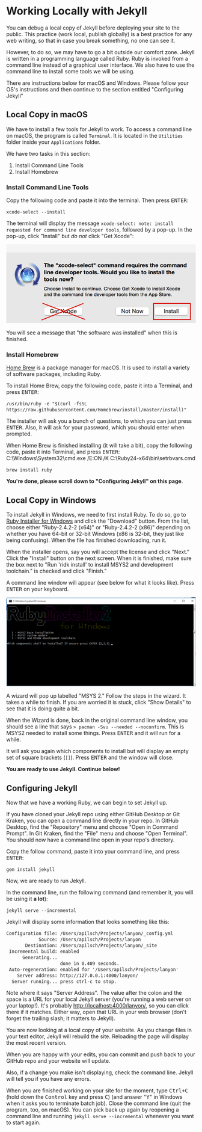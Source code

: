 # Working Locally with Jekyll

You can debug a local copy of Jekyll before deploying your site to the public. This practice (work local, publish globally) is a best practice for any web writing, so that in case you break something, no one can see it.

However, to do so, we may have to go a bit outside our comfort zone. Jekyll is written in a programming language called Ruby. Ruby is invoked from a command line instead of a graphical user interface. We also have to use the command line to install some tools we will be using.

There are instructions below for macOS and Windows. Please follow your OS's instructions and then continue to the section entitled "Configuring Jekyll"

## Local Copy in macOS

We have to install a few tools for Jekyll to work. To access a command line on macOS, the program is called `Terminal`. It is located in the `Utilities` folder inside your `Applications` folder.

We have two tasks in this section:

1. Install Command Line Tools
2. Install Homebrew

### Install Command Line Tools

Copy the following code and paste it into the terminal. Then press <kbd>ENTER</kbd>:

```shell
xcode-select --install
```

The terminal will display the message `xcode-select: note: install requested for command line developer tools`, followed by a pop-up. In the pop-up, click "Install" but _do not_ click "Get Xcode":

![](macos-jekyll-xcode.png)

You will see a message that "the software was installed" when this is finished.

### Install Homebrew

[Home Brew](http://brew.sh) is a package manager for macOS. It is used to install a variety of software packages, including Ruby.

To install Home Brew, copy the following code, paste it into a Terminal, and press <kbd>ENTER</kbd>:

~~~
/usr/bin/ruby -e "$(curl -fsSL https://raw.githubusercontent.com/Homebrew/install/master/install)"
~~~

The installer will ask you a bunch of questions, to which you can just press <kbd>ENTER</kbd>. Also, it will ask for your password, which you should enter when prompted.

When Home Brew is finished installing (it will take a bit), copy the following code, paste it into Terminal, and press <kbd>ENTER</kbd>:
C:\Windows\System32\cmd.exe /E:ON /K C:\Ruby24-x64\bin\setrbvars.cmd
~~~
brew install ruby
~~~

**You're done, please scroll down to "Configuring Jekyll" on this page**.

## Local Copy in Windows

To install Jekyll in Windows, we need to first install Ruby. To do so, go to [Ruby Installer for Windows](https://rubyinstaller.org) and click the "Download" button. From the list, choose either "Ruby-2.4.2-2 (x64)" or "Ruby-2.4.2-2 (x86)" depending on whether you have 64-bit or 32-bit Windows (x86 is 32-bit, they just like being confusing). When the file has finished downloading, run it.

When the installer opens, say you will accept the license and click "Next." Click the "Install" button on the next screen. When it is finished, make sure the box next to "Run 'ridk install' to install MSYS2 and development toolchain." is checked and click "Finish."

A command line window will appear (see below for what it looks like). Press <kbd>ENTER</kbd> on your keyboard.

![](msys2-install.png)

A wizard will pop up labelled "MSYS 2." Follow the steps in the wizard. It takes a while to finish. If you are worried it is stuck, click "Show Details" to see that it is doing quite a bit.

When the Wizard is done, back in the original command line window, you should see a line that says `> pacman -Svu --needed --noconfirm`. This is MSYS2 needed to install some things. Press <kbd>ENTER</kbd> and it will run for a while.

It will ask you again which components to install but will display an empty set of square brackets (`[]`). Press <kbd>ENTER</kbd> and the window will close.

**You are ready to use Jekyll. Continue below!**

## Configuring Jekyll

Now that we have a working Ruby, we can begin to set Jekyll up.

If you have cloned your Jekyll repo using either GitHub Desktop or Git Kraken, you can open a command line directly in your repo. In GitHub Desktop, find the "Repository" menu and choose "Open in Command Prompt". In Git Kraken, find the "File" menu and choose "Open Terminal". You should now have a command line open in your repo's directory.

Copy the follow command, paste it into your command line, and press <kbd>ENTER</kbd>:

~~~
gem install jekyll
~~~

Now, we are ready to run Jekyll.

In the command line, run the following command (and remember it, you will be using it **a lot**):

~~~
jekyll serve --incremental
~~~

Jekyll will display some information that looks something like this:

~~~
Configuration file: /Users/apilsch/Projects/lanyon/_config.yml
            Source: /Users/apilsch/Projects/lanyon
       Destination: /Users/apilsch/Projects/lanyon/_site
 Incremental build: enabled
      Generating...
                    done in 0.409 seconds.
 Auto-regeneration: enabled for '/Users/apilsch/Projects/lanyon'
    Server address: http://127.0.0.1:4000/lanyon/
  Server running... press ctrl-c to stop.
~~~

Note where it says "Server Address". The value after the colon and the space is a URL for your local Jekyll server (you're running a web server on your laptop!). It's probably [http://localhost:4000/lanyon/](http://localhost:4000/lanyon/), so you can click there if it matches. Either way, open that URL in your web browser (don't forget the trailing slash; it matters to Jekyll).

You are now looking at a local copy of your website. As you change files in your text editor, Jekyll will rebuild the site. Reloading the page will display the most recent version.

When you are happy with your edits, you can commit and push back to your GitHub repo and your website will update.

Also, if a change you make isn't displaying, check the command line. Jekyll will tell you if you have any errors.

When you are finished working on your site for the moment, type <kbd>Ctrl+C</kbd> (hold down the <kbd>Control</kbd> key and press <kbd>C</kbd>) (and answer "Y" in Windows when it asks you to terminate batch job). Close the command line (quit the program, too, on macOS). You can pick back up again by reopening a command line and running `jekyll serve --incremental` whenever you want to start again.
